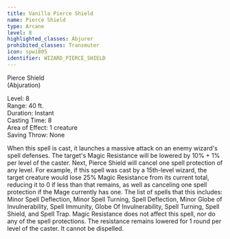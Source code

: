 ```yaml
---
title: Vanilla Pierce Shield
name: Pierce Shield
type: Arcane
level: 8
highlighted_classes: Abjurer
prohibited_classes: Transmuter
icon: spwi805
identifier: WIZARD_PIERCE_SHIELD
---
```

Pierce Shield  
(Abjuration)   
  
Level: 8  
Range: 40 ft.  
Duration: Instant  
Casting Time: 8  
Area of Effect: 1 creature  
Saving Throw: None   
  
When this spell is cast, it launches a massive attack on an enemy wizard's spell defenses. The target's Magic Resistance will be lowered by 10% + 1% per level of the caster. Next, Pierce Shield will cancel one spell protection of any level. For example, if this spell was cast by a 15th-level wizard, the target creature would lose 25% Magic Resistance from its current total, reducing it to 0 if less than that remains, as well as canceling one spell protection if the Mage currently has one. The list of spells that this includes: Minor Spell Deflection, Minor Spell Turning, Spell Deflection, Minor Globe of Invulnerability, Spell Immunity, Globe Of Invulnerability, Spell Turning, Spell Shield, and Spell Trap. Magic Resistance does not affect this spell, nor do any of the spell protections. The resistance remains lowered for 1 round per level of the caster. It cannot be dispelled.  
